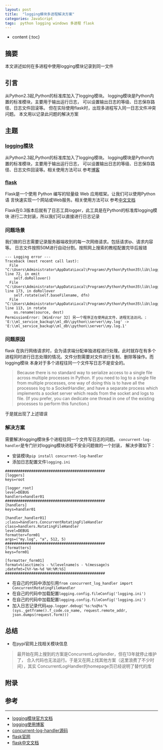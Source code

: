 ```yaml
---
layout: post
title:  "logging模块多进程解决方案"
categories: JavaScript
tags:  python logging windows 多进程 flask
---
```


* content
{:toc}

## 摘要
本文讲述如何在多进程中使用logging模块记录到同一文件

## 引言
从Python2.3起,Python的标准库加入了logging模块。
logging模块是Python内置的标准模块，主要用于输出运行日志，
可以设置输出日志的等级、日志保存路径、日志文件回滚等。
但在实际使用flask时，出现多进程写入同一日志文件冲突问题。
本文用以记录此问题的解决方案

## 主题

### [logging模块](https://docs.python.org/3/library/logging.html)
从Python2.3起,Python的标准库加入了logging模块。
logging模块是Python内置的标准模块，主要用于输出运行日志，
可以设置输出日志的等级、日志保存路径、日志文件回滚等。相关使用方法可以
参考[博客](http://www.cnblogs.com/dahu-daqing/p/7040764.html)


### [flask](http://flask.pocoo.org/)
Flask是一个使用 Python 编写的轻量级 Web 应用框架。让我们可以使用Python语
言快速实现一个网站或Web服务。相关使用方法可以
参考[中文文档](http://www.pythondoc.com/flask/index.html)

Flask在0.3版本后就有了日志工具logger，此工具是在Python的标准库logging模块
进行二次封装，所以我们可以直接进行日志记录

### 问题场景
我们做的日志需要记录服务器端收到的每一次网络请求。包括请求ip、请求内容等。
日志文件按照50M进行自动分割。按照网上搜索的教程配置完毕后报错
```
--- Logging error ---
Traceback (most recent call last):
  File "C:\Users\Administrator\AppData\Local\Programs\Python\Python35\lib\logging\handlers.py", line 72, in emit
    self.doRollover()
  File "C:\Users\Administrator\AppData\Local\Programs\Python\Python35\lib\logging\handlers.py", line 173, in doRollover
    self.rotate(self.baseFilename, dfn)
  File "C:\Users\Administrator\AppData\Local\Programs\Python\Python35\lib\logging\handlers.py", line 113, in rotate
    os.rename(source, dest)
PermissionError: [WinError 32] 另一个程序正在使用此文件，进程无法访问。: 'E:\\ml_service_backup\\ml_db\\python\\server\\my.log' -> 'E:\\ml_service_backup\\ml_db\\python\\server\\my.log.1'

```

### 问题原因
flask 在执行网络请求时，会为请求端分配单独进程进行处理。此时就存在有多个
进程同时进行日志处理的情况。文件分割需要对文件进行复制、删除等操作。而logging模块
本身对于多个进程往同一个文件写日志不是安全的。
>Because there is no standard way to serialize access to a single file across multiple processes in Python. If you need to log to a single file from multiple processes, one way of doing this is to have all the processes log to a SocketHandler, and have a separate process which implements a socket server which reads from the socket and logs to file. (If you prefer, you can dedicate one thread in one of the existing processes to perform this function.)

于是就出现了上述错误

### 解决方案
需要解决logging模块多个进程往同一个文件写日志的问题。
`concurrent-log-handler`是专门针对logging模块进程不安全问题做的一个封装，
解决步骤如下：
* 安装模块`pip install concurrent-log-handler`
* 添加日志配置文件`logging.ini`
```
##############################################
[loggers]
keys=root

[logger_root]
level=DEBUG
handlers=handler01
##############################################
[handlers]
keys=handler01

[handler_handler01]
;class=handlers.ConcurrentRotatingFileHandler
class=handlers.RotatingFileHandler
level=DEBUG
formatter=form01
args=("my.log", "a", 512, 5)
##############################################
[formatters]
keys=form01

[formatter_form01]
format=%(asctime)s - %(levelname)s - %(message)s
;datefmt=[%Y-%m-%d %H:%M:%S]
##############################################
```

* 在自己的代码中添加引用`from concurrent_log_handler import ConcurrentRotatingFileHandler`
* 在自己的代码中加载配置`logging.config.fileConfig('logging.ini')`
* 在自己的代码中加载配置`logging.config.fileConfig('logging.ini')`
* 加入日志记录代码`app.logger.debug('%s:%s@%s'% (sys._getframe().f_code.co_name, request.remote_addr, json.dumps(request.form)))`

## 总结
* 在pypi官网上找相关模块信息
> 最开始在网上搜到的方案是ConcurrentLogHandler，但在13年就停止维护了，
合入代码也无法运行。于是又在网上找其他方案（这里浪费了不少时间），其实
ConcurrentLogHandler的homepage页已经说明了替代的库

## 附录


## 参考
---
- [logging模块官方文档](https://docs.python.org/3/library/logging.html)
- [logging使用博客](http://www.cnblogs.com/dahu-daqing/p/7040764.html)
- [concurrent-log-handler源码](https://github.com/Preston-Landers/concurrent-log-handler)
- [flask官网](http://flask.pocoo.org/)
- [flask中文文档](http://www.pythondoc.com/flask/index.html)